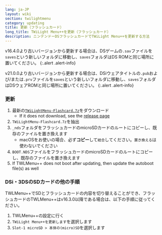 ```yaml
---
lang: ja-JP
layout: wiki
section: twilightmenu
category: updating
title: 更新（フラッシュカード）
long_title: TWiLight Menu++を更新（フラッシュカード）
description: ニンテンドーDSフラッシュカードでTWiLight Menu++を更新する方法
---
```


v16.4.0より古いバージョンから更新する場合は、DSゲームの`.sav`ファイルを`saves`という新しいフォルダに移動し、`saves`フォルダはDS ROMと同じ場所に置いてください。
{:.alert .alert-info}

v21.0.0より古いバージョンから更新する場合は、DSiウェアタイトルの`.pub`および/または`.prv`ファイルを`saves`という新しいフォルダに移動し、`saves`フォルダはDSウェアROMと同じ場所に置いてください。
{:.alert .alert-info}

### 更新
1. 最新の[`TWiLightMenu-Flashcard.7z`](https://github.com/DS-Homebrew/TWiLightMenu/releases/latest/download/TWiLightMenu-Flashcard.7z)をダウンロード
    - If it does not download, see the [release page](https://github.com/DS-Homebrew/TWiLightMenu/releases/latest)
1. `TWiLightMenu-Flashcard.7z`を抽出
1. `_nds`フォルダをフラッシュカードのmicroSDカードのルートにコピーし、既存のファイルを置き換えます
    - macOSをお使いの場合、必ず**コピー**して`結合`してください。`置き換える`は使わないでください
1. `BOOT.NDS`ファイルをフラッシュカードのmicroSDカードのルートにコピーし、既存のファイルを置き換えます
1. If TWLMenu++ does not boot after updating, then update the autoboot file(s) as well

### DSi・3DSのSDカードの他の手順

TWLMenu++でSDとフラッシュカードの内容を切り替えることができ、フラッシュカードのTWLMenu++はv16.3.0以降である場合は、以下の手順に従ってください。

1. TWLMenu++の設定に行く
1. `TWiLight Menu++を更新します`を選択します
1. `Slot-1 microSD > 本体の(micro)SD`を選択します
